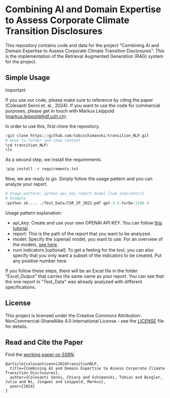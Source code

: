 # Combining AI and Domain Expertise to Assess Corporate Climate Transition Disclosures 

This repository contains code and data for the project "Combining AI and Domain Expertise to Assess Corporate Climate Transition Disclosures". This is the implementation of the Retrieval Augmented Generation (RAG) system for the project.

## Simple Usage

> [!IMPORTANT]
> If you use our code, please make sure to reference by citing the paper (Colesanti Senni et. al., 2024). If you want to use the code for commercial purposes, please get in touch with Markus Leippold (markus.leippold@df.uzh.ch).


In order to use this, first clone the repository.
```python
!git clone https://github.com/tobischimanski/transition_NLP.git
# move to folder and show content
%cd transition_NLP/
%ls
```
As a second step, we install the requirements.
```python
!pip install -r requirements.txt
```

Now, we are ready to go. Simply follow the usage pattern and you can analyze your report.
```python
# Usage pattern: python api_key report model [num indicators]
# Example
!python sk-... ./Test_Data/CSR_IP_2022.pdf gpt-3.5-turbo-1106 4
```
Usage pattern explanation:
- api_key: Create and use your own OPENAI API KEY. You can follow [this tutorial](https://www.merge.dev/blog/chatgpt-api-key).
- report: This is the path of the report that you want to be analyzed.
- model: Specify the (openai) model, you want to use. For an overview of the models, [see here](https://platform.openai.com/docs/models/overview).
- num indicators [optional]: To get a feeling for the tool, you can also specify that you only want a subset of the indicators to be created. Put any positive number here.

If you follow these steps, there will be an Excel file in the folder "Excel_Output" that carries the same name as your report. You can see that the one report in "Test_Data" was already analyzed with different specifications.

## License
This project is licensed under the Creative Commons Attribution-NonCommercial-ShareAlike 4.0 International License - see the [LICENSE](LICENSE) file for details.

## Read and Cite the Paper

Find the [working paper on SSRN](https://papers.ssrn.com/sol3/papers.cfm?abstract_id=4826207).

```
@article{colesantisenni2024transitionNLP,
  title={Combining AI and Domain Expertise to Assess Corporate Climate Transition Disclosures},
  author={Colesanti Senni, Chiara and Schimanski, Tobias and Bingler, Julia and Ni, Jingwei and Leippold, Markus},
  year={2024}
}
```
